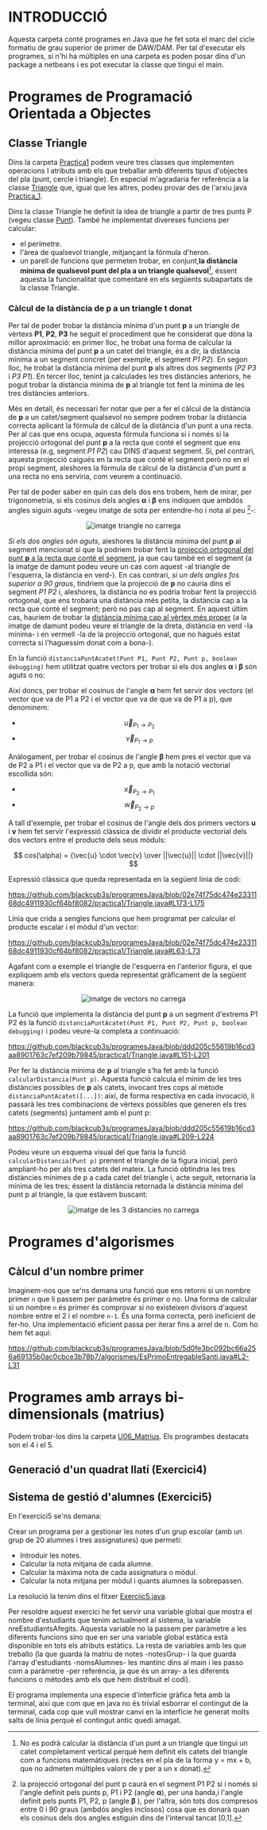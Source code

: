 # INTRODUCCIÓ

Aquesta carpeta conté programes en Java que he fet sota el marc del cicle formatiu de grau superior de primer de DAW/DAM. Per tal d'executar els programes, si n'hi ha múltiples en una carpeta es poden posar dins d'un package a netbeans i es pot executar la classe que tingui el main.

# Programes de Programació Orientada a Objectes

## Classe Triangle

Dins la carpeta [Practica1](./practica1/) podem veure tres classes que implementen operacions I atributs amb els que treballar amb diferents tipus d'objectes del pla (punt, cercle i triangle). En especial m'agradaria fer referència a la classe [Triangle](./practica1/Triangle.java) que, igual que les altres, podeu provar des de l'arxiu java [Practica_1](./practica1/Practica_1.java).

Dins la classe Triangle he definit la idea de triangle a partir de tres punts P (vegeu classe [Punt](./practica1/Punt.java)). També he implementat divereses funcions per calcular: 
- el perímetre.
- l'àrea de qualsevol triangle, mitjançant la fórmula d'heron.
- un parell de funcions que permeten trobar, en conjunt,**la distància mínima de qualsevol punt del pla a un triangle qualsevol**[^1], éssent aquesta la funcionalitat que comentaré en els següents subapartats de la classe Triangle. 

### Càlcul de la distància de p a un triangle t donat

Per tal de poder trobar la distància mínima d'un punt **p** a un triangle de vèrtexs **P1**, **P2**, **P3** he seguit el procediment que he considerat que dóna la millor aproximació: en primer lloc, he trobat una forma de calcular la distància mínima del punt **p** a un catet del triangle, és a dir, la distància mínima a un segment concret (per exemple, el segment *P1 P2*). En segon lloc, he trobat la distància mínima del punt **p** als altres dos segments (*P2 P3* i *P3 P1*). En tercer lloc, tenint ja calculades les tres distàncies anteriors, he pogut trobar la distància mínima de **p** al triangle tot fent la mínima de les tres distàncies anteriors.

Més en detall, és necessari fer notar que per a fer el càlcul de la distància de **p** a un catet/segment qualsevol no sempre podrem trobar la distància correcta aplicant la fórmula de càlcul de la distància d'un punt a una recta. Per al cas que ens ocupa, aquesta fórmula funciona si i només si la projecció ortogonal del punt **p** a la recta que conté el segment que ens interessa (e.g, segment *P1 P2*) cau DINS d'aquest segment. Si, pel contrari, aquesta projecció caigués en la recta que conté el segment però no en el propi segment, aleshores la fórmula de càlcul de la distància d'un punt a una recta no ens serviria, com veurem a continuació.

 Per tal de poder saber en quin cas dels dos ens trobem, hem de mirar, per trigonometria, si els cosinus dels angles **α** i **β** ens indiquen que ambdós angles siguin aguts -vegeu imatge de sota per entendre-ho i nota al peu [^2]-:

<p align="center">
  <img src="./practica1/auxiliars/diagramaDistanciaMinimaTriangle.svg" alt="imatge triangle no carrega">
</p>

_Si els dos angles són aguts_, aleshores la distància mínima del punt **p** al segment mencionat sí que la podriem trobar fent la <ins>projecció ortogonal del punt **p** a la recta que conté el segment</ins>, ja que cau també en el segment (a la imatge de damunt podeu veure un cas com aquest -al triangle de l'esquerra, la distància en verd-). En cas contrari, _si un dels angles fos superior a 90 graus_, tindriem que la projecció de **p** no cauria dins el segment *P1 P2* i, aleshores, la distància no es podria trobar fent la projecció ortogonal, que ens trobaria una distància més petita, la distància cap a la recta que conté el segment; però no pas cap al segment. En aquest últim cas, hauriem de trobar la <ins>distància mínima cap al vèrtex més proper</ins> (a la imatge de damunt podeu veure el triangle de la dreta, distància en verd -la mínima- i en vermell -la de la projecció ortogonal, que no hagués estat correcta si l'haguessim donat com a bona-).

En la funció `distanciaPuntAcatet(Punt P1, Punt P2, Punt p, boolean debugging)` hem utilitzat quatre vectors per trobar si els dos angles **α** i **β** són aguts o no: 

Així doncs, per trobar el cosinus de l'angle **α** hem fet servir dos vectors (el vector que va de P1 a P2 i el vector que va de  que va de P1 a p), que denominem:

-  $$\vec{u}_{P_1 \to P_2}$$
-  $$\vec{v}_{P_1 \to p}$$

Anàlogament, per trobar el cosinus de l'angle **β** hem pres el vector que va de P2 a P1 i el vector que va de P2 a p, que amb la notació vectorial escollida són:
 
 - $$\vec{x}_{P_2 \to P_1}$$
 - $$\vec{w}_{P_2 \to p}$$
 
A tall d'exemple, per trobar el cosinus de l'angle dels dos primers vectors **u** i **v** hem fet servir l'expressió clàssica de dividir el producte vectorial dels dos vectors entre el producte dels seus mòduls:


$$ cos(\alpha) = {\vec{u} \cdot \vec{v} \over ||\vec{u}|| \cdot ||\vec{v}||} $$

Expressió clàssica que queda representada en la següent línia de codi:

https://github.com/blackcub3s/programesJava/blob/02e74f75dc474e2331168dc4911930cf64bf8082/practica1/Triangle.java#L173-L175

Línia que crida a sengles funcions que hem programat per calcular el producte escalar i el mòdul d'un vector:

https://github.com/blackcub3s/programesJava/blob/02e74f75dc474e2331168dc4911930cf64bf8082/practica1/Triangle.java#L63-L73

Agafant com a exemple el triangle de l'esquerra en l'anterior figura, el que expliquem amb els vectors queda representat gràficament de la següent manera:

<p align="center">
    <img src="./practica1/auxiliars/diagramaDistanciaMinimaTriangleVECTORS.svg" alt = "imatge de vectors no carrega"> 
</p>

La funció que implementa la distància del punt **p** a un segment d'extrems P1 P2 és la funció `distanciaPuntAcatet(Punt P1, Punt P2, Punt p, boolean debugging)` i podeu veure-la completa a continuació:

https://github.com/blackcub3s/programesJava/blob/ddd205c55619b16cd3aa8901763c7ef209b79845/practica1/Triangle.java#L151-L201

Per fer la distància mínima de **p** al triangle s'ha fet amb la funció `calcularDistancia(Punt p)`. Aquesta funció calcula el mínim de les tres distàncies possibles de **p** als catets, invocant tres cops al mètode `distanciaPuntAcatet([...])`: així, de forma respectiva en cada invocació, li passarà les tres combinacions de vèrtexs possibles que generen els tres catets (segments) juntament amb el punt p:

https://github.com/blackcub3s/programesJava/blob/ddd205c55619b16cd3aa8901763c7ef209b79845/practica1/Triangle.java#L209-L224

Podeu veure un esquema visual del que faria la funció `calcularDistancia(Punt p)` prenent el triangle de la figura inicial, però ampliant-ho per als tres catets del mateix. La funció obtindria les tres distàncies mínimes de p a cada catet del triangle i, acte seguit, retornaria la mínima de les tres; éssent la distància retornada la distància mínima del punt p al triangle, la que estàvem buscant:

<p align="center">
    <img src="./practica1/auxiliars/diagramaDistanciaMinimaTriangleGLOBAL.svg" alt = "imatge de les 3 distancies no carrega"> 
</p>





# Programes d'algorismes

## Càlcul d'un nombre primer

Imaginem-nos que se'ns demana una funció que ens retorni si un nombre primer `n` que li passem per paràmetre és primer o no. Una forma de calcular si un nombre `n` és primer és comprovar si no existeixen divisors d'aquest nombre entre el 2 i el nombre `n-1`. És una forma correcta, però ineficient de fer-ho. Una implementació eficient passa per iterar fins a arrel de n. Com ho hem fet aquí:

https://github.com/blackcub3s/programesJava/blob/5d0fe3bc092bc66a256a69135b0ac0cbce3b78b7/algorismes/EsPrimoEntregableSanti.java#L2-L31





[^1]: No es podrà calcular la distància d'un punt a un triangle que tingui un catet completament vertical perquè hem definit els catets del triangle com a funcions matemàtiques (rectes en el pla de la forma y = mx + b, que no admeten múltiples valors de y per a un x donat).
[^2]: la projecció ortogonal del punt p caurà en el segment P1 P2 si i només si l'angle definit pels punts p, P1 i P2 (angle **α**), per una banda,i l'angle definit pels punts P1, P2, p (angle **β** ), per l'altra, són
tots dos compresos entre 0 i 90 graus (ambdós angles inclosos) cosa que es donarà quan els cosinus dels dos angles
estiguin dins de l'interval tancat [0,1].

# Programes amb arrays bi-dimensionals (matrius)

Podem trobar-los dins la carpeta [U06_Matrius](./U06_Matrius/). Els programbes destacats son el 4 i el 5.

## Generació d'un quadrat llatí (Exercici4)

## Sistema de gestió d'alumnes (Exercici5)

En l'exercici5 se'ns demana:


Crear un programa per a gestionar les notes d'un grup escolar (amb un grup de 20 alumnes i tres assignatures) que permeti:

- Introduir les notes.
- Calcular la nota mitjana de cada alumne.
- Calcular la màxima nota de cada assignatura o mòdul.
- Calcular la nota mitjana per mòdul i quants alumnes la sobrepassen.

La resolució la tenim dins el fitxer [Exerciic5.java](./U06_Matrius/Exercici5.java). 


Per resoldre aquest exercici he fet servir una variable global que mostra el nombre d'estudiants que tenim actualment al sistema, la variable nreEstudiantsAfegits. Aquesta variable no la passem per paràmetre a les diferents funcions sino que en ser una variable global estàtica està disponible en tots els atributs estàtics. La resta de variables amb les que treballo (la que guarda la matriu de notes -notesGrup- i la que guarda l'array d'estudiants -nomsAlumnes- les mantinc dins al main i les passo com a paràmetre -per referència, ja que és un array- a les diferents funcions o mètodes amb els que hem distribuit el codi).

El programa implementa una especie d'interfície gràfica feta amb la terminal, així que com que en java no és trivial esborrar el contingut de la terminal, cada cop que vull mostrar canvi en la interfície he generat molts salts de línia perquè el contingut antic quedi amagat.

 